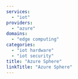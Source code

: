 ```yaml
---
services:
  - "iot"
providers:
  - "azure"
domains:
  - "edge computing"
categories: 
  - "iot hardware"
  - "iot security"
title: "Azure Sphere"
linkTitle: "Azure Sphere"
---
```

